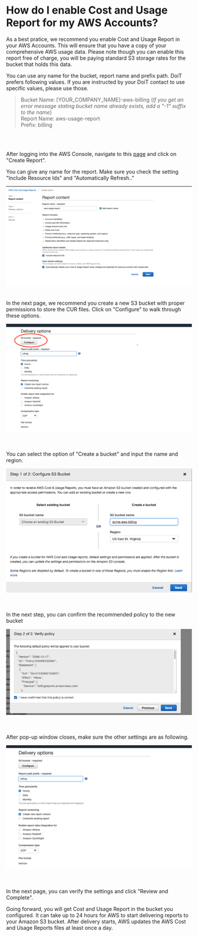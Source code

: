 
# How do I enable Cost and Usage Report for my AWS Accounts? 

As a best pratice, we recommend you enable Cost and Usage Report in your AWS Accounts. This will ensure that you have a copy of your comprehensive AWS usage data. Please note though you can enable this report free of charge, you will be paying standard S3 storage rates for the bucket that holds this data.

You can use any name for the bucket, report name and prefix path. DoiT prefers following values. If you are instructed by your DoiT contact to use specific values, please use those.

>Bucket Name: [YOUR_COMPANY_NAME]-aws-billing (*If you get an error message stating bucket name already exists, add a "-1" suffix to the name*) <br/>
>Report Name: aws-usage-report  <br/>
>Prefix: billing <br/>



<br/><br/>

After logging into the AWS Console, navigate to this [page](https://us-east-1.console.aws.amazon.com/billing/home?region=us-east-1#/reports) and click on "Create Report".

You can give any name for the report. Make sure you check the setting "Include Resource Ids" and "Automatically Refresh.."

![cur-step-1](images/cur-step-1.png)
<br/><br/><br/>
In the next page, we recommend you create a new S3 bucket with proper permissions to store the CUR files. Click on "Configure" to walk through these options.

![cur-step-2](images/cur-step-2.png)
<br/><br/><br/>

You can select the option of "Create a bucket" and input the name and region.

![cur-step-3](images/cur-step-3.png)
<br/><br/><br/>

In the next step, you can confirm the recommended policy to the new bucket

![cur-step-4](images/cur-step-4.png)
<br/><br/><br/>

After pop-up window closes, make sure the other settings are as following.

![cur-step-2](images/cur-step-2-1.png)
<br/><br/><br/>

In the next page, you can verify the settings and click "Review and Complete".

Going forward, you will get Cost and Usage Report in the bucket you configured. It can take up to 24 hours for AWS to start delivering reports to your Amazon S3 bucket. After delivery starts, AWS updates the AWS Cost and Usage Reports files at least once a day.  


